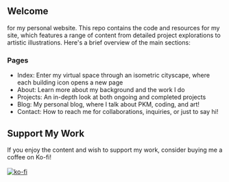 ## Welcome
for my personal website. This repo contains the code and resources for my site, which features a range of content from detailed project explorations to artistic illustrations. Here's a brief overview of the main sections:

### Pages
- Index: Enter my virtual space through an isometric cityscape, where each building icon opens a new page
- About: Learn more about my background and the work I do
- Projects: An in-depth look at both ongoing and completed projects
- Blog: My personal blog, where I talk about PKM, coding, and art!
- Contact: How to reach me for collaborations, inquiries, or just to say hi!

## Support My Work
If you enjoy the content and wish to support my work, consider buying me a coffee on Ko-fi! <br><br>
[![ko-fi](https://ko-fi.com/img/githubbutton_sm.svg)](https://ko-fi.com/I2I71CEP0Y)<br><br>

